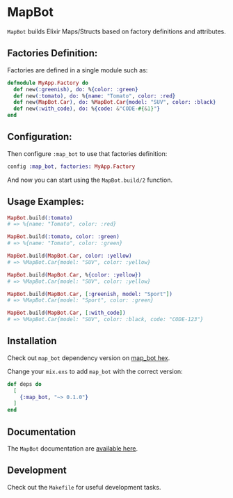 # MapBot

`MapBot` builds Elixir Maps/Structs based on factory definitions and attributes.

## Factories Definition:

Factories are defined in a single module such as:

```elixir
defmodule MyApp.Factory do
  def new(:greenish), do: %{color: :green}
  def new(:tomato), do: %{name: "Tomato", color: :red}
  def new(MapBot.Car), do: %MapBot.Car{model: "SUV", color: :black}
  def new(:with_code), do: %{code: &"CODE-#{&1}"}
end
```

## Configuration:

Then configure `:map_bot` to use that factories definition:

```elixir
config :map_bot, factories: MyApp.Factory
```

And now you can start using the `MapBot.build/2` function.

## Usage Examples:

```elixir
MapBot.build(:tomato)
# => %{name: "Tomato", color: :red}

MapBot.build(:tomato, color: :green)
# => %{name: "Tomato", color: :green}

MapBot.build(MapBot.Car, color: :yellow)
# => %MapBot.Car{model: "SUV", color: :yellow}

MapBot.build(MapBot.Car, %{color: :yellow})
# => %MapBot.Car{model: "SUV", color: :yellow}

MapBot.build(MapBot.Car, [:greenish, model: "Sport"])
# => %MapBot.Car{model: "Sport", color: :green}

MapBot.build(MapBot.Car, [:with_code])
# => %MapBot.Car{model: "SUV", color: :black, code: "CODE-123"}
```

## Installation

Check out `map_bot` dependency version on [map_bot hex](https://hex.pm/packages/map_bot).

Change your `mix.exs` to add `map_bot` with the correct version:

```elixir
def deps do
  [
    {:map_bot, "~> 0.1.0"}
  ]
end
```

## Documentation

The `MapBot` documentation are [available here](https://hexdocs.pm/map_bot/api-reference.html).

## Development

Check out the `Makefile` for useful development tasks.
